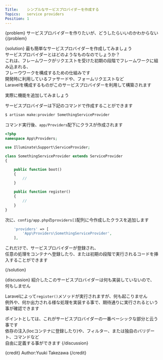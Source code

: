 ```yaml
---
Title:    シンプルなサービスプロバイダーを作成する
Topics:   service providers
Position: 1
---
```


{problem}
サービスプロバイダーを作りたいが、どうしたらいいのかわからない
{/problem}

{solution}
最も簡単なサービスプロバイダーを作成してみましょう  
サービスプロバイダーとはどのようなものなのでしょうか？  
これは、フレームワークがリクエストを受けた初期の段階でフレームワークに組み込まれる、  
フレーウワークを構成するための仕組みです  
開発時に利用しているファサードや、フォームリクエストなど  
Laravelを構成するものがこのサービスプロバイダーを利用して構築されます  

実際に機能を追加してみましょう

サービスプロバイダーは下記のコマンドで作成することができます

```bash
$ artisan make:provider SomethingServiceProvider
```

コマンド実行後、`app/Providers`配下にクラスが作成されます


```php
<?php
namespace App\Providers;

use Illuminate\Support\ServiceProvider;

class SomethingServiceProvider extends ServiceProvider
{

    public function boot()
    {
        //
    }

    public function register()
    {
        //
    }
}

```
次に、`config/app.php`の`providers[]`配列に今作成したクラスを追加します

```php
    'providers' => [
        'App\Providers\SomethingServiceProvider',
    ],
```

これだけで、サービスプロバイダーが登録され、  
任意の処理をコンテナへ登録したり、または初期の段階で実行されるコードを挿入することができます  

{/solution}

{discussion}
紹介したこのサービスプロバイダーは何も実装していないので、何もしません

Laravelによって`register()`メソッドが実行されますが、何も起こりません  
例外や、何か出力される様な処理を実装する事で、期待通りに実行されるという事が確認できます

ポイントとしては、これがサービスプロバイダーの一番ベーシックな部分と云う事です  
依存の注入(Iocコンテナに登録したり)や、フィルター、または独自のバリデート、コマンドなど  
自由に定義する事ができます
{/discussion}

{credit}
Author:Yuuki Takezawa
{/credit}
